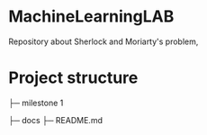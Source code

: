 # MachineLearningLAB
Repository about Sherlock and Moriarty's problem, 

# Project structure
├─ milestone 1

├─ docs
├─ README.md

